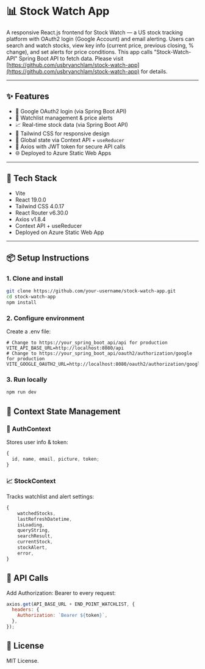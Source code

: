 # 📊 Stock Watch App

A responsive React.js frontend for Stock Watch — a US stock tracking platform with OAuth2 login (Google Account) and email alerting. Users can search and watch stocks, view key info (current price, previous closing, % change), and set alerts for price conditions. This app calls "Stock-Watch-API" Spring Boot API to fetch data. Please visit [https://github.com/usbryanchlam/stock-watch-app](https://github.com/usbryanchlam/stock-watch-app) for details.

---

## ✨ Features

- 🔐 Google OAuth2 login (via Spring Boot API)
- 🎯 Watchlist management & price alerts
- 📈 Real-time stock data (via Spring Boot API)
- 🎨 Tailwind CSS for responsive design
- 🧠 Global state via Context API + `useReducer`
- 🔌 Axios with JWT token for secure API calls
- 🌐 Deployed to Azure Static Web Apps

---

## 🔧 Tech Stack

- Vite
- React 19.0.0
- Tailwind CSS 4.0.17
- React Router v6.30.0
- Axios v1.8.4
- Context API + useReducer
- Deployed on Azure Static Web App

---

## 📦 Setup Instructions

### 1. Clone and install

```bash
git clone https://github.com/your-username/stock-watch-app.git
cd stock-watch-app
npm install
```

### 2. Configure environment

Create a .env file:

```properties
# Change to https://your_spring_boot_api/api for production
VITE_API_BASE_URL=http://localhost:8080/api
# Change to https://your_spring_boot_api/oauth2/authorization/google for production
VITE_GOOGLE_OAUTH2_URL=http://localhost:8080/oauth2/authorization/google
```

### 3. Run locally

```bash
npm run dev
```

## 🧠 Context State Management

### 🔐 AuthContext

Stores user info & token:

```js
{
  id, name, email, picture, token;
}
```

### 📈 StockContext

Tracks watchlist and alert settings:

```js
{
    watchedStocks,
    lastRefreshDatetime,
    isLoading,
    queryString,
    searchResult,
    currentStock,
    stockAlert,
    error,
}
```

## 🔌 API Calls

Add Authorization: Bearer <token> to every request:

```js
axios.get(API_BASE_URL + END_POINT_WATCHLIST, {
  headers: {
    Authorization: `Bearer ${token}`,
  },
});
```

## 📄 License

MIT License.
